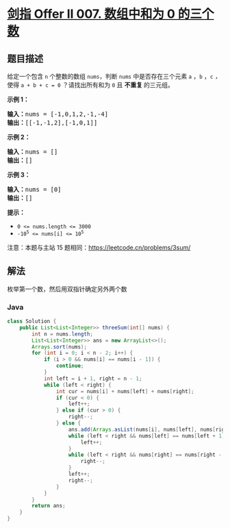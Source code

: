 # [剑指 Offer II 007. 数组中和为 0 的三个数](https://leetcode.cn/problems/1fGaJU)

## 题目描述



<p>给定一个包含 <code>n</code> 个整数的数组&nbsp;<code>nums</code>，判断&nbsp;<code>nums</code>&nbsp;中是否存在三个元素&nbsp;<code>a</code> ，<code>b</code> ，<code>c</code> <em>，</em>使得&nbsp;<code>a + b + c = 0</code> ？请找出所有和为 <code>0</code> 且&nbsp;<strong>不重复&nbsp;</strong>的三元组。</p>



<p><strong>示例 1：</strong></p>

<pre>
<strong>输入：</strong>nums = [-1,0,1,2,-1,-4]
<strong>输出：</strong>[[-1,-1,2],[-1,0,1]]
</pre>

<p><strong>示例 2：</strong></p>

<pre>
<strong>输入：</strong>nums = []
<strong>输出：</strong>[]
</pre>

<p><strong>示例 3：</strong></p>

<pre>
<strong>输入：</strong>nums = [0]
<strong>输出：</strong>[]
</pre>



<p><strong>提示：</strong></p>

<ul>
	<li><code>0 &lt;= nums.length &lt;= 3000</code></li>
	<li><code>-10<sup>5</sup> &lt;= nums[i] &lt;= 10<sup>5</sup></code></li>
</ul>



<p><meta charset="UTF-8" />注意：本题与主站 15&nbsp;题相同：<a href="https://leetcode.cn/problems/3sum/">https://leetcode.cn/problems/3sum/</a></p>

## 解法

枚举第一个数，然后用双指针确定另外两个数

### **Java**

```java
class Solution {
    public List<List<Integer>> threeSum(int[] nums) {
        int n = nums.length;
        List<List<Integer>> ans = new ArrayList<>();
        Arrays.sort(nums);
        for (int i = 0; i < n - 2; i++) {
            if (i > 0 && nums[i] == nums[i - 1]) {
                continue;
            }
            int left = i + 1, right = n - 1;
            while (left < right) {
                int cur = nums[i] + nums[left] + nums[right];
                if (cur < 0) {
                    left++;
                } else if (cur > 0) {
                    right--;
                } else {
                    ans.add(Arrays.asList(nums[i], nums[left], nums[right]));
                    while (left < right && nums[left] == nums[left + 1]) {
                        left++;
                    }
                    while (left < right && nums[right] == nums[right - 1]) {
                        right--;
                    }
                    left++;
                    right--;
                }
            }
        }
        return ans;
    }
}
```
